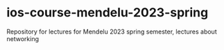 # ios-course-mendelu-2023-spring
Repository for lectures for Mendelu 2023 spring semester, lectures about networking
